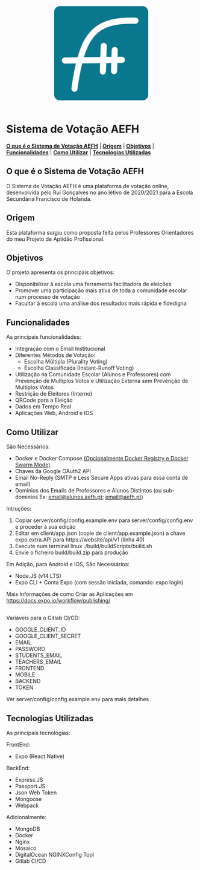 <div align="center">
    <img alt="AEFH Logo" src="client/assets/LogoAEFH_Original.png" width="250" style="border-radius: 15px">
</div>
<br />

# Sistema de Votação AEFH

[**O que é o Sistema de Votação AEFH**](#o-que-é-o-sistema-de-votação-aefh)
| [**Origem**](#origem)
| [**Objetivos**](#objetivos)
| [**Funcionalidades**](#funcionalidades)
| [**Como Utilizar**](#como-utilizar)
| [**Tecnologias Utilizadas**](#tecnologias-utilizadas)

## O que é o Sistema de Votação AEFH

O Sistema de Votação AEFH é uma plataforma de votação online, desenvolvida pelo Rui Gonçalves no ano létivo de 2020/2021 para a Escola Secundária Francisco de Holanda.

## Origem

Esta plataforma surgiu como proposta feita pelos Professores Orientadores do meu Projeto de Aptidão Profissional.

## Objetivos

O projeto apresenta os principais objetivos:

- Disponibilizar à escola uma ferramenta facilitadora de eleições
- Promover uma participação mais ativa de toda a comunidade escolar num processo de votação
- Facultar à escola uma análise dos resultados mais rápida e fidedigna

## Funcionalidades

As principais funcionalidades:

- Integração com o Email Institucional
- Diferentes Métodos de Votação:
  - Escolha Múltipla (Plurality Voting)
  - Escolha Classificada (Instant-Runoff Voting)
- Utilização na Comunidade Escolar (Alunos e Professores) com Prevenção de Multiplos Votos e Utilização Externa sem Prevenção de Multiplos Votos
- Restrição de Eleitores (Interno)
- QRCode para a Eleição
- Dados em Tempo Real
- Aplicações Web, Android e IOS

## Como Utilizar

São Necessários:

- Docker e Docker Compose [(Opcionalmente Docker Registry e Docker Swarm Mode)](https://docs.docker.com/engine/swarm/stack-deploy/)
- Chaves da Google OAuth2 API
- Email No-Reply (SMTP e Less Secure Apps ativas para essa conta de email)
- Dominios dos Emails de Professores e Alunos Distintos (ou sub-dominios Ex: email@alunos.aefh.pt; email@aefh.pt)

Intruções:

<ol>
    <li>Copiar server/config/config.example.env para server/config/config.env e proceder à sua edição</li>
    <li>Editar em client/app.json (copie de client/app.example.json) a chave expo.extra.API para https://website/api/v1 (linha 40)</li>
    <li>Execute num terminal linux ./build/buildScripts/build.sh</li>
    <li>Envie o ficheiro build/build.zip para produção</li>
</ol>

Em Adição, para Android e IOS, São Necessários:

- Node.JS (v14 LTS)
- Expo CLI + Conta Expo (com sessão iniciada, comando: expo login)

Mais Informações de como Criar as Aplicações em https://docs.expo.io/workflow/publishing/

##

Variáveis para o Gitlab CI/CD:
- GOOGLE_CLIENT_ID
- GOOGLE_CLIENT_SECRET
- EMAIL
- PASSWORD
- STUDENTS_EMAIL
- TEACHERS_EMAIL
- FRONTEND
- MOBILE
- BACKEND
- TOKEN

Ver server/config/config.example.env para mais detalhes

## Tecnologias Utilizadas

As principais tecnologias:

FrontEnd:
- Expo (React Native)

BackEnd:
- Express.JS
- Passport.JS
- Json Web Token
- Mongoose
- Webpack

Adicionalmente:
- MongoDB
- Docker
- Nginx
- Mosaico
- DigitalOcean NGINXConfig Tool
- Gitlab CI/CD
